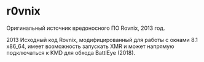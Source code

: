 # r0vnix
Оригинальный источник вредоносного ПО Rovnix, 2013 год.

2013 Исходный код Rovnix, модифицированный для работы с окнами 8.1 x86_64, имеет возможность запускать XMR и может напрямую подключаться к KMD для обхода BattlEye (2018).

